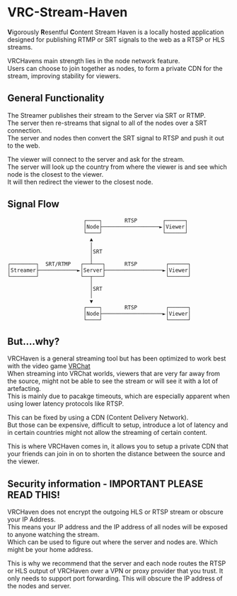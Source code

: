 # VRC-Stream-Haven
**V**igorously **R**esentful **C**ontent Stream Haven is a locally hosted application designed for publishing RTMP or SRT signals to the web as a RTSP or HLS streams. </br>

VRCHavens main strength lies in the node network feature.<br>
Users can choose to join together as nodes, to form a private CDN for the stream, improving stability for viewers. </br>

## General Functionality
The Streamer publishes their stream to the Server via SRT or RTMP. <br>
The server then re-streams that signal to all of the nodes over a SRT connection.<br>
The server and nodes then convert the SRT signal to RTSP and push it out to the web.<br>

The viewer will connect to the server and ask for the stream.<br>
The server will look up the country from where the viewer is and see which node is the closest to the viewer.<br>
It will then redirect the viewer to the closest node.<br>

## Signal Flow
```
                        ┌────┐       RTSP        ┌──────┐ 
                        │Node├──────────────────►│Viewer│ 
                        └────┘                   └──────┘ 
                          ▲                               
                          │                               
                          │SRT                            
                          │                               
┌────────┐  SRT/RTMP   ┌──┴───┐      RTSP         ┌──────┐
│Streamer├────────────►│Server├──────────────────►│Viewer│
└────────┘             └──┬───┘                   └──────┘
                          │                               
                          │SRT                            
                          │                               
                          ▼                               
                        ┌────┐       RTSP         ┌──────┐
                        │Node├───────────────────►│Viewer│
                        └────┘                    └──────┘
```

## But....why?
VRCHaven is a general streaming tool but has been optimized to work best with the video game [VRChat](https://hello.vrchat.com/)<br>
When streaming into VRChat worlds, viewers that are very far away from the source, might not be able to see the stream or will see it with a lot of artefacting.<br>
This is mainly due to pacakge timeouts, which are especially apparent when using lower latency protocols like RTSP.

This can be fixed by using a CDN (Content Delivery Network).<br>
But those can be expensive, difficult to setup, introduce a lot of latency and in certain countries might not allow the streaming of certain content.<br>

This is where VRCHaven comes in, it allows you to setup a private CDN that your friends can join in on to shorten the distance between the source and the viewer.

## Security information - IMPORTANT PLEASE READ THIS!
VRCHaven does not encrypt the outgoing HLS or RTSP stream or obscure your IP Address.<br>
This means your IP address and the IP address of all nodes will be exposed to anyone watching the stream.<br>
Which can be used to figure out where the server and nodes are. Which might be your home address.<br>

This is why we recommend that the server and each node routes the RTSP or HLS output of VRCHaven over a VPN or proxy provider that you trust.
It only needs to support port forwarding.
This will obscure the IP address of the nodes and server.
